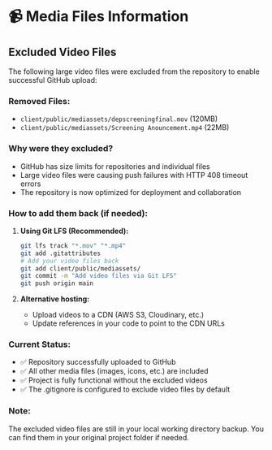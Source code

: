 # 📹 Media Files Information

## Excluded Video Files

The following large video files were excluded from the repository to enable successful GitHub upload:

### Removed Files:
- `client/public/mediassets/depscreeningfinal.mov` (120MB)
- `client/public/mediassets/Screening Anouncement.mp4` (22MB)

### Why were they excluded?
- GitHub has size limits for repositories and individual files
- Large video files were causing push failures with HTTP 408 timeout errors
- The repository is now optimized for deployment and collaboration

### How to add them back (if needed):
1. **Using Git LFS (Recommended):**
   ```bash
   git lfs track "*.mov" "*.mp4"
   git add .gitattributes
   # Add your video files back
   git add client/public/mediassets/
   git commit -m "Add video files via Git LFS"
   git push origin main
   ```

2. **Alternative hosting:**
   - Upload videos to a CDN (AWS S3, Cloudinary, etc.)
   - Update references in your code to point to the CDN URLs

### Current Status:
- ✅ Repository successfully uploaded to GitHub
- ✅ All other media files (images, icons, etc.) are included
- ✅ Project is fully functional without the excluded videos
- ✅ The .gitignore is configured to exclude video files by default

### Note:
The excluded video files are still in your local working directory backup. You can find them in your original project folder if needed. 